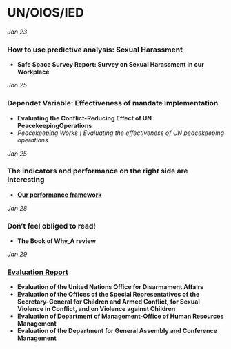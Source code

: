 # UN/OIOS/IED

*Jan 23* 
### How to use predictive analysis: Sexual Harassment
* **Safe Space Survey Report: Survey on Sexual Harassment in our Workplace**

*Jan 25*
### Dependet Variable: Effectiveness of mandate implementation
* **Evaluating the Conflict-Reducing Effect of UN PeacekeepingOperations**
* *Peacekeeping Works | Evaluating the effectiveness of UN peacekeeping operations*

*Jan 25*
### The indicators and performance on the right side are interesting
* **[Our performance framework](https://fieldsupport.un.org/en/performance-framework)**

*Jan 28*
### Don’t feel obliged to read!
* **The Book of Why_A review**

*Jan 29*
### [Evaluation Report](https://oios.un.org/page?slug=evaluation-report)
* **Evaluation of the United Nations Office for Disarmament Affairs**
* **Evaluation of the Offices of the Special Representatives of the Secretary-General for Children and Armed Conflict, for Sexual Violence in Conflict, and on Violence against Children**
* **Evaluation of Department of Management-Office of Human Resources Management**
* **Evaluation of the Department for General Assembly and Conference Management**
